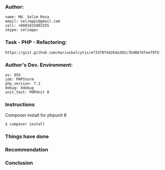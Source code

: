 ### Author: 

    name: Md. Selim Reza
    email: selimppc@gmail.com
    cell: +8801831803255
    skype: selimppc

### Task - PHP - Refactoring: 

    https://gist.github.com/mariusbalcytis/e73370f4d2bda302c7bd867dfeef9751
    
### Author's Dev. Environment:

    os: OSX
    ide: PHPStorm 
    php_version: 7.2 
    debug: Xdebug
    unit_test: PHPUnit 8


### Instructions

Composer install for phpunit 8

    $ composer install

### Things have done


### Recommendation 


### Conclusion

